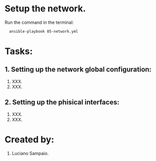 # Setup the network.

Run the command in the terminal:
```bash
  ansible-playbook 05-network.yml
```

# Tasks:

## 1. Setting up the network global configuration:
  1. XXX.
  1. XXX.

## 2. Setting up the phisical interfaces:
  1. XXX.
  1. XXX.

# Created by: 

1. Luciano Sampaio.
